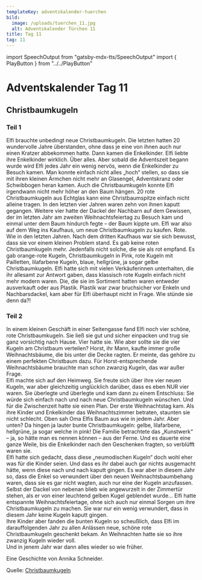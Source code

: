 ```yaml
---
templateKey: adventskalender-tuerchen
bild:
  image: /uploads/tuerchen_11.jpg
  alt: Adventskalender Türchen 11
title: Tag 11
tag: 11
---
```


import SpeechOutput from "gatsby-mdx-tts/SpeechOutput"
import { PlayButton } from "../../PlayButton"

<SpeechOutput id="adventskalender-tag-11-teil-1" customPlayButton={PlayButton}>

# Adventskalender Tag 11

## Christbaumkugeln

### Teil 1

Elfi brauchte unbedingt neue Christbaumkugeln. Die letzten hatten 20 wundervolle Jahre überstanden, ohne dass je eine von ihnen auch nur einen Kratzer abbekommen hatte. Dann kamen die Enkelkinder.
Elfi liebte ihre Enkelkinder wirklich. Über alles. Aber sobald die Adventszeit begann wurde wird Elfi jedes Jahr ein wenig nervös, wenn die Enkelkinder zu Besuch kamen. Man konnte einfach nicht alles „hoch“ stellen, so dass sie mit ihren kleinen Ärmchen nicht mehr an Glasengel, Adventskranz oder Schwibbogen heran kamen. Auch die Christbaumkugeln konnte Elfi irgendwann nicht mehr höher an den Baum hängen. 20 rote Christbaumkugeln aus Echtglas kann eine Christbaumspitze einfach nicht alleine tragen.
In den letzten vier Jahren waren zehn von ihnen kaputt gegangen. Weitere vier hatte der Dackel der Nachbarn auf dem Gewissen, der im letzten Jahr am zweiten Weihnachtsfeiertag zu Besuch kam und einmal unter dem Baum hindurch fegte – der Baum kippte um.
Elfi war also auf dem Weg ins Kaufhaus, um neue Christbaumkugeln zu kaufen. Rote. Wie in den letzten Jahren. Nach dem dritten Kaufhaus war sie sich bewusst, dass sie vor einem kleinen Problem stand. Es gab keine roten Christbaumkugeln mehr. Jedenfalls nicht solche, die sie als rot empfand. Es gab orange-rote Kugeln, Christbaumkugeln in Pink, rote Kugeln mit Pailletten, lilafarbene Kugeln, blaue, hellgrüne, ja sogar gelbe Christbaumkugeln. Elfi hatte sich mit vielen Verkäuferinnen unterhalten, die ihr allesamt zur Antwort gaben, dass klassisch rote Kugeln einfach nicht mehr modern waren. Die, die sie im Sortiment hatten waren entweder ausverkauft oder aus Plastik. Plastik war zwar bruchsicher vor Enkeln und Nachbarsdackel, kam aber für Elfi überhaupt nicht in Frage. Wie stünde sie denn da?!

</SpeechOutput>

<SpeechOutput id="adventskalender-tag-11-teil-2" customPlayButton={PlayButton}>

### Teil 2

In einem kleinen Geschäft in einer Seitengasse fand Elfi noch vier schöne, rote Christbaumkugeln. Sie ließ sie gut und sicher einpacken und trug sie ganz vorsichtig nach Hause. Vier hatte sie. Wie aber sollte sie die vier Kugeln am Christbaum verteilen? Horst, ihr Mann, kaufte immer große Weihnachtsbäume, die bis unter die Decke ragten. Er meinte, das gehöre zu einem perfekten Christbaum dazu. Für Horst-entsprechende Weihnachtsbäume brauchte man schon zwanzig Kugeln, das war außer Frage.  
Elfi machte sich auf den Heimweg. Sie freute sich über ihre vier neuen Kugeln, war aber gleichzeitig unglücklich darüber, dass es eben NUR vier waren. Sie überlegte und überlegte und kam dann zu einem Entschluss: Sie würde sich einfach nach und nach neue Christbaumkugeln wünschen. Und für die Zwischenzeit hatte sie einen Plan.
Der erste Weihnachtstag kam. Als ihre Kinder und Enkelkinder das Weihnachtszimmer betraten, staunten sie nicht schlecht. Oben sah Oma Elfis Baum aus wie in jedem Jahr. Aber unten? Da hingen ja lauter bunte Christbaumkugeln: gelbe, lilafarbene, hellgrüne, ja sogar welche in pink! Die Familie betrachtete das „Kunstwerk“ – ja, so hätte man es nennen können – aus der Ferne. Und es dauerte eine ganze Weile, bis die Enkelkinder nach den Geschenken fragten, so verblüfft waren sie.  
Elfi hatte sich gedacht, dass diese „neumodischen Kugeln“ doch wohl eher was für die Kinder seien. Und dass es ihr dabei auch gar nichts ausgemacht hätte, wenn diese nach und nach kaputt gingen. Es war aber in diesem Jahr so, dass die Enkel so verwundert über den neuen Weihnachtsbaumbehang waren, dass sie es gar nicht wagten, auch nur eine der Kugeln anzufassen. Selbst der Dackel von nebenan blieb wie angewurzelt in der Zimmertür stehen, als er von einer leuchtend gelben Kugel geblendet wurde…
Elfi hatte entspannte Weihnachtsfeiertage, ohne sich auch nur einmal Sorgen um ihre Christbaumkugeln zu machen. Sie war nur ein wenig verwundert, dass in diesem Jahr keine Kugeln kaputt gingen.  
Ihre Kinder aber fanden die bunten Kugeln so scheußlich, dass Elfi im darauffolgenden Jahr zu allen Anlässen neue, schöne rote Christbaumkugeln geschenkt bekam. An Weihnachten hatte sie so ihre zwanzig Kugeln wieder voll.  
Und in jenem Jahr war dann alles wieder so wie früher.

Eine Geschichte von Annika Schneider.

Quelle: [Christbaumkugeln](https://mal-alt-werden.de/christbaumkugeln-eine-lustige-weihnachtsgeschichte/)

</SpeechOutput>

